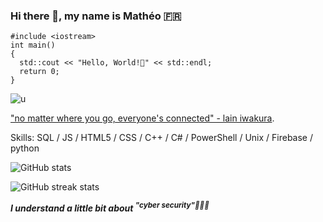 ### Hi there 👋, my name is Mathéo 🇫🇷
```
#include <iostream>
int main()
{
  std::cout << "Hello, World!👋" << std::endl;
  return 0;
}
```
![u](https://i.imgur.com/0IQJ4CJ.gif)

["no matter where you go, everyone's connected" - lain iwakura](https://www.youtube.com/watch?v=24rPXmWWXek/).

Skills: SQL / JS / HTML5 / CSS / C++ / C# / PowerShell / Unix / Firebase / python

 
![GitHub stats](https://github-readme-stats.vercel.app/api?username=goldenoreosandwich&show_icons=true)  

![GitHub streak stats](https://streak-stats.demolab.com/?user=goldenoreosandwich)  

***I understand a little bit about <sup>"cyber security"🧑🏻‍💻 </sup>***
